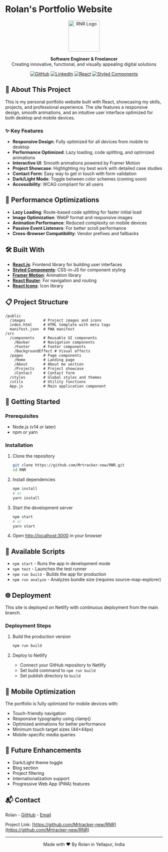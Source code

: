 # Rolan's Portfolio Website

<p align="center">
  <img src="./public/images/rnr.ico" alt="RNR Logo" width="100" height="100">
</p>

<p align="center">
  <b>Software Engineer & Freelancer</b><br>
  Creating innovative, functional, and visually appealing digital solutions
</p>

<p align="center">
  <a href="https://github.com/Mrtracker-new"><img src="https://img.shields.io/badge/GitHub-100000?style=for-the-badge&logo=github&logoColor=white" alt="GitHub"></a>
  <a href="https://linkedin.com/"><img src="https://img.shields.io/badge/LinkedIn-0077B5?style=for-the-badge&logo=linkedin&logoColor=white" alt="LinkedIn"></a>
  <a href="https://reactjs.org/"><img src="https://img.shields.io/badge/React-20232A?style=for-the-badge&logo=react&logoColor=61DAFB" alt="React"></a>
  <a href="https://styled-components.com/"><img src="https://img.shields.io/badge/styled--components-DB7093?style=for-the-badge&logo=styled-components&logoColor=white" alt="Styled Components"></a>
</p>

## 🚀 About This Project

This is my personal portfolio website built with React, showcasing my skills, projects, and professional experience. The site features a responsive design, smooth animations, and an intuitive user interface optimized for both desktop and mobile devices.

### ✨ Key Features

- **Responsive Design**: Fully optimized for all devices from mobile to desktop
- **Performance Optimized**: Lazy loading, code splitting, and optimized animations
- **Interactive UI**: Smooth animations powered by Framer Motion
- **Project Showcase**: Highlighting my best work with detailed case studies
- **Contact Form**: Easy way to get in touch with form validation
- **Dark/Light Mode**: Toggle between color schemes (coming soon)
- **Accessibility**: WCAG compliant for all users

## 🎯 Performance Optimizations

- **Lazy Loading**: Route-based code splitting for faster initial load
- **Image Optimization**: WebP format and responsive images
- **Animation Performance**: Reduced complexity on mobile devices
- **Passive Event Listeners**: For better scroll performance
- **Cross-Browser Compatibility**: Vendor prefixes and fallbacks

## 🛠️ Built With

- **[React.js](https://reactjs.org/)**: Frontend library for building user interfaces
- **[Styled Components](https://styled-components.com/)**: CSS-in-JS for component styling
- **[Framer Motion](https://www.framer.com/motion/)**: Animation library
- **[React Router](https://reactrouter.com/)**: For navigation and routing
- **[React Icons](https://react-icons.github.io/react-icons/)**: Icon library

## 📋 Project Structure

```
/public
  /images        # Project images and icons
  index.html     # HTML template with meta tags
  manifest.json  # PWA manifest
/src
  /components    # Reusable UI components
    /Navbar      # Navigation components
    /Footer      # Footer components
    /BackgroundEffect # Visual effects
  /pages         # Page components
    /Home        # Landing page
    /About       # About me section
    /Projects    # Project showcase
    /Contact     # Contact form
  /styles        # Global styles and themes
  /utils         # Utility functions
  App.js         # Main application component
```

## 🚀 Getting Started

### Prerequisites

- Node.js (v14 or later)
- npm or yarn

### Installation

1. Clone the repository
   ```bash
   git clone https://github.com/Mrtracker-new/RNR.git
   cd RNR
   ```

2. Install dependencies
   ```bash
   npm install
   # or
   yarn install
   ```

3. Start the development server
   ```bash
   npm start
   # or
   yarn start
   ```

4. Open [http://localhost:3000](http://localhost:3000) in your browser

## 📝 Available Scripts

- `npm start` - Runs the app in development mode
- `npm test` - Launches the test runner
- `npm run build` - Builds the app for production
- `npm run analyze` - Analyzes bundle size (requires source-map-explorer)

## 🌐 Deployment

This site is deployed on Netlify with continuous deployment from the main branch.

### Deployment Steps

1. Build the production version
   ```bash
   npm run build
   ```

2. Deploy to Netlify
   - Connect your GitHub repository to Netlify
   - Set build command to `npm run build`
   - Set publish directory to `build`

## 📱 Mobile Optimization

The portfolio is fully optimized for mobile devices with:

- Touch-friendly navigation
- Responsive typography using clamp()
- Optimized animations for better performance
- Minimum touch target sizes (44×44px)
- Mobile-specific media queries

## 🔮 Future Enhancements

- Dark/Light theme toggle
- Blog section
- Project filtering
- Internationalization support
- Progressive Web App (PWA) features

## 📬 Contact

Rolan - [GitHub](https://github.com/Mrtracker-new) - [Email](mailto:rolanlobo901@gmail.com)

Project Link: [https://github.com/Mrtracker-new/RNR](https://github.com/Mrtracker-new/RNR)

---

<p align="center">
  Made with ❤️ By Rolan in Yellapur, India
</p>
